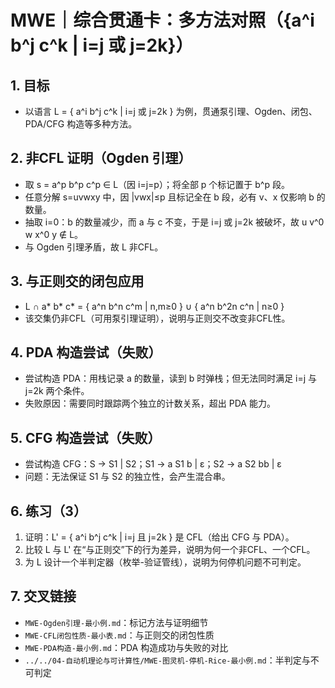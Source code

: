 # MWE｜综合贯通卡：多方法对照（{a^i b^j c^k | i=j 或 j=2k}）

## 1. 目标

- 以语言 L = { a^i b^j c^k | i=j 或 j=2k } 为例，贯通泵引理、Ogden、闭包、PDA/CFG 构造等多种方法。

## 2. 非CFL 证明（Ogden 引理）

- 取 s = a^p b^p c^p ∈ L（因 i=j=p）；将全部 p 个标记置于 b^p 段。
- 任意分解 s=uvwxy 中，因 |vwx|≤p 且标记全在 b 段，必有 v、x 仅影响 b 的数量。
- 抽取 i=0：b 的数量减少，而 a 与 c 不变，于是 i=j 或 j=2k 被破坏，故 u v^0 w x^0 y ∉ L。
- 与 Ogden 引理矛盾，故 L 非CFL。

## 3. 与正则交的闭包应用

- L ∩ a* b* c* = { a^n b^n c^m | n,m≥0 } ∪ { a^n b^2n c^n | n≥0 }
- 该交集仍非CFL（可用泵引理证明），说明与正则交不改变非CFL性。

## 4. PDA 构造尝试（失败）

- 尝试构造 PDA：用栈记录 a 的数量，读到 b 时弹栈；但无法同时满足 i=j 与 j=2k 两个条件。
- 失败原因：需要同时跟踪两个独立的计数关系，超出 PDA 能力。

## 5. CFG 构造尝试（失败）

- 尝试构造 CFG：S → S1 | S2；S1 → a S1 b | ε；S2 → a S2 bb | ε
- 问题：无法保证 S1 与 S2 的独立性，会产生混合串。

## 6. 练习（3）

1) 证明：L' = { a^i b^j c^k | i=j 且 j=2k } 是 CFL（给出 CFG 与 PDA）。
2) 比较 L 与 L' 在“与正则交”下的行为差异，说明为何一个非CFL、一个CFL。
3) 为 L 设计一个半判定器（枚举-验证管线），说明为何停机问题不可判定。

## 7. 交叉链接

- `MWE-Ogden引理-最小例.md`：标记方法与证明细节
- `MWE-CFL闭包性质-最小表.md`：与正则交的闭包性质
- `MWE-PDA构造-最小例.md`：PDA 构造成功与失败的对比
- `../../04-自动机理论与可计算性/MWE-图灵机-停机-Rice-最小例.md`：半判定与不可判定
